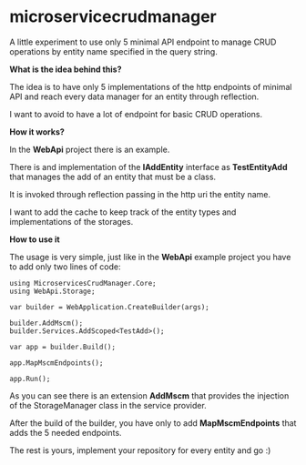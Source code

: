 # microservicecrudmanager
A little experiment to use only 5 minimal API endpoint to manage CRUD operations by entity name specified in the query string.

**What is the idea behind this?**

The idea is to have only 5 implementations of the http endpoints of minimal API and reach every data manager for an entity through reflection.

I want to avoid to have a lot of endpoint for basic CRUD operations.

**How it works?** 

In the **WebApi** project there is an example.

There is and implementation of the **IAddEntity<T>** interface as **TestEntityAdd** that manages the add of an entity that must be a class.

It is invoked through reflection passing in the http uri the entity name.

I want to add the cache to keep track of the entity types and implementations of the storages.

**How to use it**

The usage is very simple, just like in the **WebApi** example project you have to add only two lines of code:

```
using MicroservicesCrudManager.Core;
using WebApi.Storage;

var builder = WebApplication.CreateBuilder(args);

builder.AddMscm();
builder.Services.AddScoped<TestAdd>();

var app = builder.Build();

app.MapMscmEndpoints();

app.Run();
```

As you can see there is an extension **AddMscm** that provides the injection of the StorageManager class in the service provider.

After the build of the builder, you have only to add **MapMscmEndpoints** that adds the 5 needed endpoints.

The rest is yours, implement your repository for every entity and go :) 
